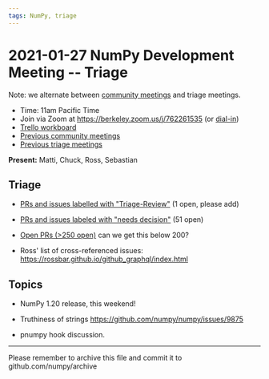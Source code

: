 ```yaml
---
tags: NumPy, triage
---
```


# 2021-01-27 NumPy Development Meeting -- Triage

Note: we alternate between [community meetings](https://hackmd.io/76o-IxCjQX2mOXO_wwkcpg) and triage meetings.

- Time: 11am Pacific Time
- Join via Zoom at https://berkeley.zoom.us/j/762261535 (or [dial-in](https://berkeley.zoom.us/u/aC3ENhycM))
- [Trello workboard](https://trello.com/b/Azg4fYZH/numpy-at-bids)
- [Previous community meetings](https://github.com/numpy/archive/tree/master/status_meetings)
- [Previous triage meetings](https://github.com/numpy/archive/tree/master/triage_meetings)


**Present:** Matti, Chuck, Ross, Sebastian


## Triage

- [PRs and issues labelled with "Triage-Review"](https://github.com/numpy/numpy/labels/Triage-review) (1 open, please add)

- [PRs and issues labeled with "needs decision"](https://github.com/numpy/numpy/labels/54%20-%20Needs%20decision) (51 open)

- [Open PRs (>250 open)](https://github.com/numpy/numpy/pulls) can we get this below 200?

- Ross' list of cross-referenced issues: https://rossbar.github.io/github_graphql/index.html



## Topics

- NumPy 1.20 release, this weekend!

* Truthiness of strings https://github.com/numpy/numpy/issues/9875 

- pnumpy hook discussion.




---

Please remember to archive this file and commit it to github.com/numpy/archive
